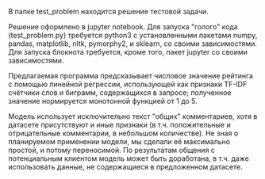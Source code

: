 В папке test_problem находится решение тестовой задачи. 

Решение оформлено в jupyter notebook. Для запуска "голого" кода (test_problem.py) требуется python3 с установленными пакетами numpy, pandas, matplotlib, nltk, pymorphy2, и sklearn, со своими зависимостями. Для запуска блокнота требуется, кроме того, пакет jupyter со своими зависимостями.

Предлагаемая программа предсказывает числовое значение рейтинга с помощью линейной регрессии, использующей как признаки TF-IDF счётчики слов и биграмм, содержащихся в запросе; полученное значение нормируется монотонной функцией от 1 до 5.

Модель использует исключительно текст "общих" комментариев, хотя в датасете присутствуют и иные признаки (в т.ч. положительные и отрицательные комментарии, в небольшом количестве). Не зная о планируемом применении модели, мы сделали её максимально простой, и потому переносимой. По результатам общения с потенциальным клиентом модель может быть доработана, в т.ч. даже использовать данные, не содержащиеся в предложенном датасете. 
